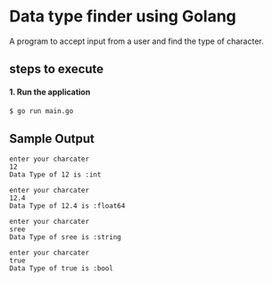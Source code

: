 # Data type finder using Golang
A  program to accept input from a user and find the type of character.
## steps to execute 
#### 1. Run the application 
```bash
$ go run main.go
```

## Sample Output 
```
enter your charcater
12
Data Type of 12 is :int

enter your charcater
12.4
Data Type of 12.4 is :float64

enter your charcater
sree
Data Type of sree is :string

enter your charcater
true
Data Type of true is :bool

```


